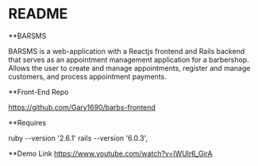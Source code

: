 # README

**BARSMS

BARSMS is a web-application with a Reactjs frontend and  Rails backend that serves as an appointment management application for a barbershop. Allows the user to create and manage appointments, register and manage customers, and process appointment payments.

**Front-End Repo

https://github.com/Gary1690/barbs-frontend

**Requires

ruby --version '2.6.1'
rails --version '6.0.3',

**Demo Link
https://www.youtube.com/watch?v=IWUlr6_GirA

